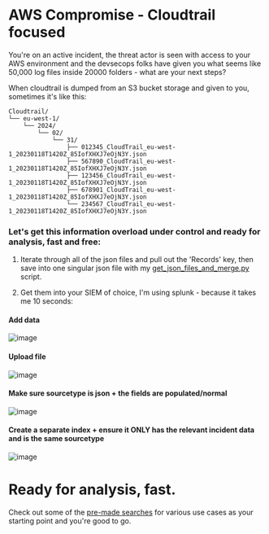 # AWS Compromise - Cloudtrail focused
You're on an active incident, the threat actor is seen with access to your AWS environment and the devsecops folks have given you what seems like 50,000 log files inside 20000 folders - what are your next steps?

When cloudtrail is dumped from an S3 bucket storage and given to you, sometimes it's like this:
```
Cloudtrail/
└── eu-west-1/
    └── 2024/
        └── 02/
            └── 31/
                ├── 012345_CloudTrail_eu-west-1_20230118T1420Z_85IofXHXJ7eOjN3Y.json
                ├── 567890_CloudTrail_eu-west-1_20230118T1420Z_85IofXHXJ7eOjN3Y.json
                ├── 123456_CloudTrail_eu-west-1_20230118T1420Z_85IofXHXJ7eOjN3Y.json
                ├── 678901_CloudTrail_eu-west-1_20230118T1420Z_85IofXHXJ7eOjN3Y.json
                └── 234567_CloudTrail_eu-west-1_20230118T1420Z_85IofXHXJ7eOjN3Y.json
```

### Let's get this information overload under control and ready for analysis, fast and free:

1. Iterate through all of the json files and pull out the 'Records' key, then save into one singular json file with my [get_json_files_and_merge.py](get_json_files_and_merge.py) script.

4. Get them into your SIEM of choice, I'm using splunk - because it takes me 10 seconds:
#### Add data
![image](https://github.com/Broomey28/aws_cloudtrail_analysis/assets/56151530/72fc62a9-4665-4941-9b92-45a2ce2d6e28)

#### Upload file

![image](https://github.com/Broomey28/aws_cloudtrail_analysis/assets/56151530/0ef7a782-25d2-4356-a7e5-f1eeb70f94be)

#### Make sure sourcetype is json + the fields are populated/normal

![image](https://github.com/Broomey28/aws_cloudtrail_analysis/assets/56151530/aae1f8f1-36f1-4570-ad85-7bb3dac67ad7)

#### Create a separate index + ensure it ONLY has the relevant incident data and is the same sourcetype
![image](https://github.com/Broomey28/aws_cloudtrail_analysis/assets/56151530/f1e594c3-803d-47bc-81e9-054ee282d78d)

# Ready for analysis, fast.
Check out some of the [pre-made searches](AWS_searches.md) for various use cases as your starting point and you're good to go.



